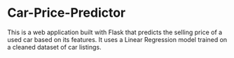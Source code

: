 # Car-Price-Predictor
This is a web application built with Flask that predicts the selling price of a used car based on its features. It uses a Linear Regression model trained on a cleaned dataset of car listings.
